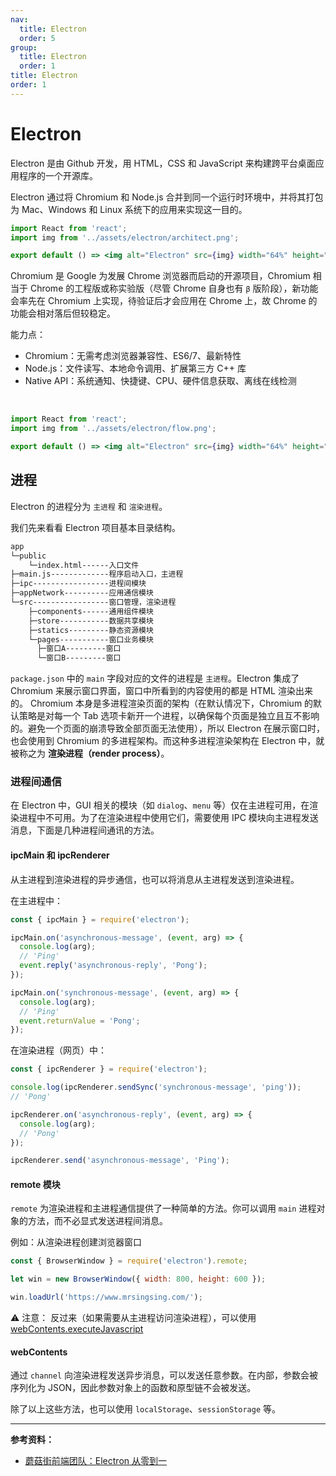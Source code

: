 ```yaml
---
nav:
  title: Electron
  order: 5
group:
  title: Electron
  order: 1
title: Electron
order: 1
---
```


# Electron

Electron 是由 Github 开发，用 HTML，CSS 和 JavaScript 来构建跨平台桌面应用程序的一个开源库。

Electron 通过将 Chromium 和 Node.js 合并到同一个运行时环境中，并将其打包为 Mac、Windows 和 Linux 系统下的应用来实现这一目的。

```jsx | inline
import React from 'react';
import img from '../assets/electron/architect.png';

export default () => <img alt="Electron" src={img} width="64%" height="64%" />;
```

Chromium 是 Google 为发展 Chrome 浏览器而启动的开源项目，Chromium 相当于 Chrome 的工程版或称实验版（尽管 Chrome 自身也有 `β` 版阶段），新功能会率先在 Chromium 上实现，待验证后才会应用在 Chrome 上，故 Chrome 的功能会相对落后但较稳定。

能力点：

- Chromium：无需考虑浏览器兼容性、ES6/7、最新特性
- Node.js：文件读写、本地命令调用、扩展第三方 C++ 库
- Native API：系统通知、快捷键、CPU、硬件信息获取、离线在线检测

<br />

```jsx | inline
import React from 'react';
import img from '../assets/electron/flow.png';

export default () => <img alt="Electron" src={img} width="64%" height="64%" />;
```

## 进程

Electron 的进程分为 `主进程` 和 `渲染进程`。

我们先来看看 Electron 项目基本目录结构。

```bash
app
└─public
    └─index.html------入口文件
├─main.js-------------程序启动入口，主进程
├─ipc-----------------进程间模块
├─appNetwork----------应用通信模块
└─src-----------------窗口管理，渲染进程
    ├─components------通用组件模块
    ├─store-----------数据共享模块
    ├─statics---------静态资源模块
    └─pages-----------窗口业务模块
      ├─窗口A---------窗口
      └─窗口B---------窗口
```

`package.json` 中的 `main` 字段对应的文件的进程是 `主进程`。Electron 集成了 Chromium 来展示窗口界面，窗口中所看到的内容使用的都是 HTML 渲染出来的。 Chromium 本身是多进程渲染页面的架构（在默认情况下，Chromium 的默认策略是对每一个 Tab 选项卡新开一个进程，以确保每个页面是独立且互不影响的。避免一个页面的崩溃导致全部页面无法使用），所以 Electron 在展示窗口时，也会使用到 Chromium 的多进程架构。而这种多进程渲染架构在 Electron 中，就被称之为 **渲染进程（render process）**。

### 进程间通信

在 Electron 中，GUI 相关的模块（如 `dialog`、`menu` 等）仅在主进程可用，在渲染进程中不可用。为了在渲染进程中使用它们，需要使用 IPC 模块向主进程发送消息，下面是几种进程间通讯的方法。

#### ipcMain 和 ipcRenderer

从主进程到渲染进程的异步通信，也可以将消息从主进程发送到渲染进程。

在主进程中：

```js
const { ipcMain } = require('electron');

ipcMain.on('asynchronous-message', (event, arg) => {
  console.log(arg);
  // 'Ping'
  event.reply('asynchronous-reply', 'Pong');
});

ipcMain.on('synchronous-message', (event, arg) => {
  console.log(arg);
  // 'Ping'
  event.returnValue = 'Pong';
});
```

在渲染进程（网页）中：

```js
const { ipcRenderer } = require('electron');

console.log(ipcRenderer.sendSync('synchronous-message', 'ping'));
// 'Pong'

ipcRenderer.on('asynchronous-reply', (event, arg) => {
  console.log(arg);
  // 'Pong'
});

ipcRenderer.send('asynchronous-message', 'Ping');
```

#### remote 模块

`remote` 为渲染进程和主进程通信提供了一种简单的方法。你可以调用 `main` 进程对象的方法，而不必显式发送进程间消息。

例如：从渲染进程创建浏览器窗口

```js
const { BrowserWindow } = require('electron').remote;

let win = new BrowserWindow({ width: 800, height: 600 });

win.loadUrl('https://www.mrsingsing.com/');
```

⚠️ 注意： 反过来（如果需要从主进程访问渲染进程），可以使用 [webContents.executeJavascript](https://electronjs.org/docs/api/web-contents#contentsexecutejavascriptcode-usergesture-callback)

#### webContents

通过 `channel` 向渲染进程发送异步消息，可以发送任意参数。在内部，参数会被序列化为 JSON，因此参数对象上的函数和原型链不会被发送。

除了以上这些方法，也可以使用 `localStorage`、`sessionStorage` 等。

---

**参考资料：**

- [蘑菇街前端团队：Electron 从零到一](https://juejin.im/post/6844903974894567432)
